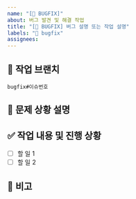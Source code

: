 ```yaml
---
name: "[🚨 BUGFIX]"
about: 버그 발견 및 해결 작업
title: "[🚨 BUGFIX] 버그 설명 또는 작업 설명"
labels: "🚨 bugfix"
assignees:
---
```


## 🌳 작업 브랜치

<!-- 이슈 생성과 함께 번호가 생성됩니다. 생성 후 수정해주세요. -->

`bugfix#이슈번호`

## 🚨 문제 상황 설명

<!-- 발생한 문제에 대해 간결히 설명해주세요. 해결 방법이 있다면 함께 설명해주세요. -->

## ✅ 작업 내용 및 진행 상황

<!-- 버그 해결을 위해 필요한 작업은 체크 박스로 관리 합니다. -->

- [ ] 할 일 1
- [ ] 할 일 2

## 💬 비고
